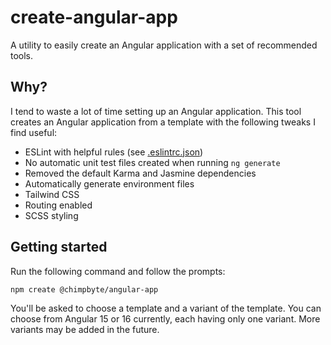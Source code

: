 # create-angular-app

A utility to easily create an Angular application with a set of recommended tools.

## Why?

I tend to waste a lot of time setting up an Angular application. This tool creates an Angular application from a template with the following tweaks I find useful:

- ESLint with helpful rules (see [.eslintrc.json](./.eslintrc.json))
- No automatic unit test files created when running `ng generate`
- Removed the default Karma and Jasmine dependencies
- Automatically generate environment files
- Tailwind CSS
- Routing enabled
- SCSS styling

## Getting started

Run the following command and follow the prompts:

```bash
npm create @chimpbyte/angular-app
```

You'll be asked to choose a template and a variant of the template. You can choose from Angular 15 or 16 currently, each having only one variant. More variants may be added in the future.
